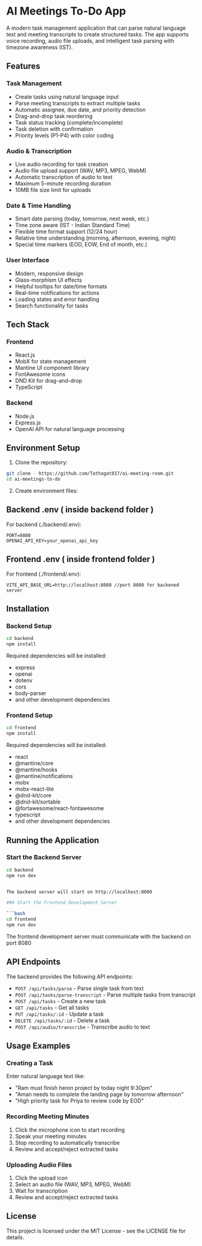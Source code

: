 # AI Meetings To-Do App

A modern task management application that can parse natural language text and meeting transcripts to create structured tasks. The app supports voice recording, audio file uploads, and intelligent task parsing with timezone awareness (IST).

## Features

### Task Management

- Create tasks using natural language input
- Parse meeting transcripts to extract multiple tasks
- Automatic assignee, due date, and priority detection
- Drag-and-drop task reordering
- Task status tracking (complete/incomplete)
- Task deletion with confirmation
- Priority levels (P1-P4) with color coding

### Audio & Transcription

- Live audio recording for task creation
- Audio file upload support (WAV, MP3, MPEG, WebM)
- Automatic transcription of audio to text
- Maximum 5-minute recording duration
- 10MB file size limit for uploads

### Date & Time Handling

- Smart date parsing (today, tomorrow, next week, etc.)
- Time zone aware (IST - Indian Standard Time)
- Flexible time format support (12/24 hour)
- Relative time understanding (morning, afternoon, evening, night)
- Special time markers (EOD, EOW, End of month, etc.)

### User Interface

- Modern, responsive design
- Glass-morphism UI effects
- Helpful tooltips for date/time formats
- Real-time notifications for actions
- Loading states and error handling
- Search functionality for tasks

## Tech Stack

### Frontend

- React.js
- MobX for state management
- Mantine UI component library
- FontAwesome icons
- DND Kit for drag-and-drop
- TypeScript

### Backend

- Node.js
- Express.js
- OpenAI API for natural language processing

## Environment Setup

1. Clone the repository:

```bash
git clone - https://github.com/Tathagat017/ai-meeting-room.git
cd ai-meetings-to-do
```

2. Create environment files:

## Backend .env ( inside backend folder )

For backend (./backend/.env):

```
PORT=8080
OPENAI_API_KEY=your_openai_api_key
```

## Frontend .env ( inside frontend folder )

For frontend (./frontend/.env):

```
VITE_API_BASE_URL=http://localhost:8080 //port 8080 for backened server
```

## Installation

### Backend Setup

```bash
cd backend
npm install
```

Required dependencies will be installed:

- express
- openai
- dotenv
- cors
- body-parser
- and other development dependencies

### Frontend Setup

```bash
cd frontend
npm install
```

Required dependencies will be installed:

- react
- @mantine/core
- @mantine/hooks
- @mantine/notifications
- mobx
- mobx-react-lite
- @dnd-kit/core
- @dnd-kit/sortable
- @fortawesome/react-fontawesome
- typescript
- and other development dependencies

## Running the Application

### Start the Backend Server

````bash
cd backend
npm run dev


The backend server will start on http://localhost:8080

### Start the Frontend Development Server

```bash
cd frontend
npm run dev
````

The frontend development server must communicate with the backend on port 8080

## API Endpoints

The backend provides the following API endpoints:

- `POST /api/tasks/parse` - Parse single task from text
- `POST /api/tasks/parse-transcript` - Parse multiple tasks from transcript
- `POST /api/tasks` - Create a new task
- `GET /api/tasks` - Get all tasks
- `PUT /api/tasks/:id` - Update a task
- `DELETE /api/tasks/:id` - Delete a task
- `POST /api/audio/transcribe` - Transcribe audio to text

## Usage Examples

### Creating a Task

Enter natural language text like:

- "Ram must finish heron project by today night 9:30pm"
- "Aman needs to complete the landing page by tomorrow afternoon"
- "High priority task for Priya to review code by EOD"

### Recording Meeting Minutes

1. Click the microphone icon to start recording
2. Speak your meeting minutes
3. Stop recording to automatically transcribe
4. Review and accept/reject extracted tasks

### Uploading Audio Files

1. Click the upload icon
2. Select an audio file (WAV, MP3, MPEG, WebM)
3. Wait for transcription
4. Review and accept/reject extracted tasks

## License

This project is licensed under the MIT License - see the LICENSE file for details.
